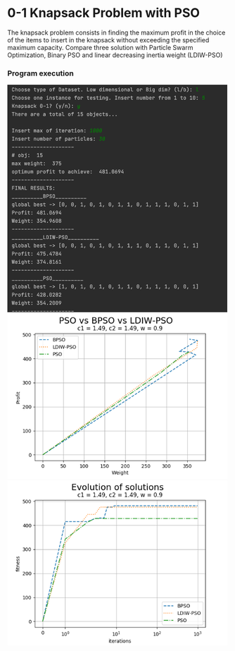 # 0-1 Knapsack Problem with PSO

The knapsack problem consists in finding the maximum profit in the choice of the items to insert in the knapsack without exceeding the specified maximum capacity.
Compare three solution with Particle Swarm Optimization, Binary PSO and linear decreasing inertia weight (LDIW-PSO)

### Program execution
<img src="program_execution.png" width="500" >
<img src="result.png" width="500" >
<img src="evolution.png" width="500" >
